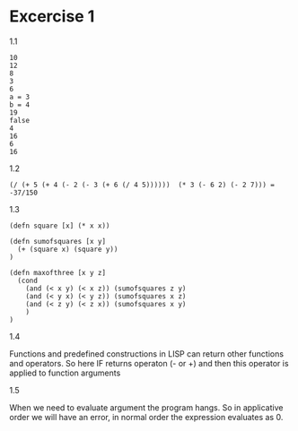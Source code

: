 Excercise 1
================

1.1
```
10
12
8
3
6
a = 3
b = 4
19
false
4
16
6
16
```

1.2
```
(/ (+ 5 (+ 4 (- 2 (- 3 (+ 6 (/ 4 5))))))  (* 3 (- 6 2) (- 2 7))) = -37/150
```

1.3
```
(defn square [x] (* x x))

(defn sumofsquares [x y]
  (+ (square x) (square y))
)

(defn maxofthree [x y z]
  (cond
    (and (< x y) (< x z)) (sumofsquares z y)
    (and (< y x) (< y z)) (sumofsquares x z)
    (and (< z y) (< z x)) (sumofsquares x y)
    )
)
```

1.4

Functions and predefined constructions in LISP can return other functions and operators. So here IF returns operaton (- or +) and then this operator is applied to function arguments

1.5

When we need to evaluate argument the program hangs. So in applicative order we will have an error, in normal order the expression evaluates as 0.
